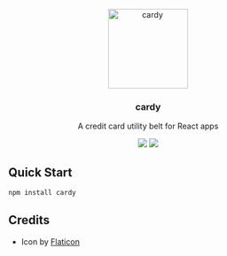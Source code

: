 <p align="center">
  <img alt="cardy" src="https://image.flaticon.com/icons/svg/138/138287.svg" width="144">
</p>

<h3 align="center">
  cardy
</h3>

<p align="center">
  A credit card utility belt for React apps
</p>

<p align="center">
  <a href="https://www.npmjs.com/package/cardy"><img src="https://img.shields.io/npm/v/cardy.svg?style=flat-square"></a>
  <a href="https://www.npmjs.com/package/cardy"><img src="https://img.shields.io/npm/dm/cardy.svg?style=flat-square"></a>
</p>

## Quick Start

```bash
npm install cardy
```

## Credits

- Icon by [Flaticon](http://www.flaticon.com/)